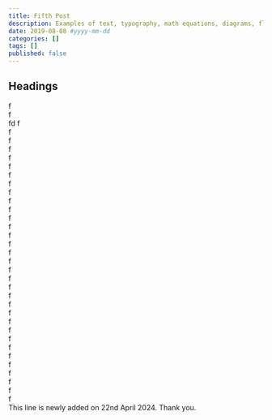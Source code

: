 ```yaml
---
title: Fifth Post
description: Examples of text, typography, math equations, diagrams, flowcharts, pictures, videos, and more.
date: 2019-08-08 #yyyy-mm-dd
categories: []
tags: []
published: false
---
```


## Headings

f\
f\
fd
f\
f\
f\
f\
f\
f\
f\
f\
f\
f\
f\
f\
f\
f\
f\
f\
f\
f\
f\
f\
f\
f\
f\
f\
f\
f\
f\
f\
f\
f\
f\
f\
f\
This line is newly added on 22nd April 2024. Thank you.
